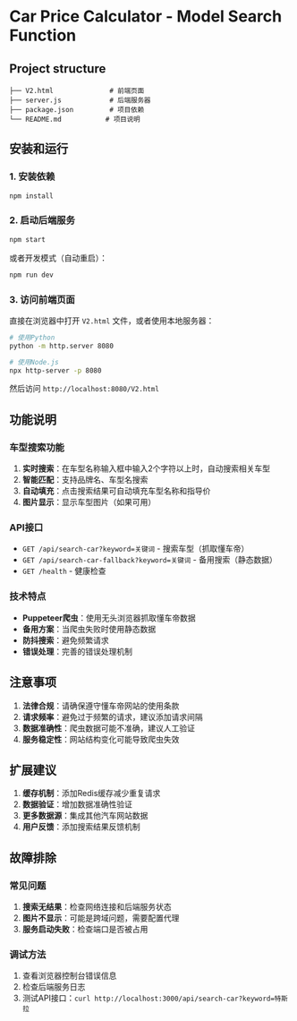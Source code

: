# Car Price Calculator - Model Search Function

## Project structure

```
├── V2.html              # 前端页面
├── server.js            # 后端服务器
├── package.json         # 项目依赖
└── README.md           # 项目说明
```

## 安装和运行

### 1. 安装依赖

```bash
npm install
```

### 2. 启动后端服务

```bash
npm start
```

或者开发模式（自动重启）：
```bash
npm run dev
```

### 3. 访问前端页面

直接在浏览器中打开 `V2.html` 文件，或者使用本地服务器：

```bash
# 使用Python
python -m http.server 8080

# 使用Node.js
npx http-server -p 8080
```

然后访问 `http://localhost:8080/V2.html`

## 功能说明

### 车型搜索功能

1. **实时搜索**：在车型名称输入框中输入2个字符以上时，自动搜索相关车型
2. **智能匹配**：支持品牌名、车型名搜索
3. **自动填充**：点击搜索结果可自动填充车型名称和指导价
4. **图片显示**：显示车型图片（如果可用）

### API接口

- `GET /api/search-car?keyword=关键词` - 搜索车型（抓取懂车帝）
- `GET /api/search-car-fallback?keyword=关键词` - 备用搜索（静态数据）
- `GET /health` - 健康检查

### 技术特点

- **Puppeteer爬虫**：使用无头浏览器抓取懂车帝数据
- **备用方案**：当爬虫失败时使用静态数据
- **防抖搜索**：避免频繁请求
- **错误处理**：完善的错误处理机制

## 注意事项

1. **法律合规**：请确保遵守懂车帝网站的使用条款
2. **请求频率**：避免过于频繁的请求，建议添加请求间隔
3. **数据准确性**：爬虫数据可能不准确，建议人工验证
4. **服务稳定性**：网站结构变化可能导致爬虫失效

## 扩展建议

1. **缓存机制**：添加Redis缓存减少重复请求
2. **数据验证**：增加数据准确性验证
3. **更多数据源**：集成其他汽车网站数据
4. **用户反馈**：添加搜索结果反馈机制

## 故障排除

### 常见问题

1. **搜索无结果**：检查网络连接和后端服务状态
2. **图片不显示**：可能是跨域问题，需要配置代理
3. **服务启动失败**：检查端口是否被占用

### 调试方法

1. 查看浏览器控制台错误信息
2. 检查后端服务日志
3. 测试API接口：`curl http://localhost:3000/api/search-car?keyword=特斯拉` 
